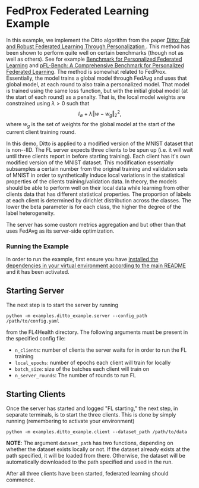 # FedProx Federated Learning Example

In this example, we implement the Ditto algorithm from the paper [Ditto: Fair and Robust Federated Learning Through Personalization
](https://arxiv.org/abs/2012.04221). This method has been shown to perform quite well on certain benchmarks (though not as well as others). See for example [Benchmark for Personalized Federated Learning](https://www.computer.org/csdl/journal/oj/2024/01/10316561/1S2UbvQk5Tq) and [pFL-Bench: A Comprehensive Benchmark for Personalized Federated Learning](https://arxiv.org/abs/2206.03655). The method is somewhat related to FedProx. Essentially, the model trains a global model through FedAvg and uses that global model, at each round to also train a personalized model. That model is trained using the same loss function, but with the initial global model (at the start of each round) as a penalty. That is, the local model weights are constrained using $\lambda > 0$ such that
$$
l_{w} + \lambda \Vert w - w_g \Vert_2^2,
$$
where $w_g$ is the set of weights for the global model at the start of the current client training round.

In this demo, Ditto is applied to a modified version of the MNIST dataset that is non--IID. The FL server expects three clients to be spun up (i.e. it will wait until three clients report in before starting training). Each client has it's own modified version of the MNIST dataset. This modification essentially subsamples a certain number from the original training and validation sets of MNIST in order to synthetically induce local variations in the statistical properties of the clients training/validation data. In theory, the models should be able to perform well on their local data while learning from other clients data that has different statistical properties. The proportion of labels at each client is determined by dirichlet distribution across the classes. The lower the beta parameter is for each class, the higher the degree of the label heterogeneity.

The server has some custom metrics aggregation and but other than that uses FedAvg as its server-side optimization.

### Running the Example

In order to run the example, first ensure you have [installed the dependencies in your virtual environment according to the main README](/README.md#development-requirements) and it has been activated.

## Starting Server

The next step is to start the server by running
```
python -m examples.ditto_example.server --config_path /path/to/config.yaml
```
from the FL4Health directory. The following arguments must be present in the specified config file:
* `n_clients`: number of clients the server waits for in order to run the FL training
* `local_epochs`: number of epochs each client will train for locally
* `batch_size`: size of the batches each client will train on
* `n_server_rounds`: The number of rounds to run FL

## Starting Clients

Once the server has started and logged "FL starting," the next step, in separate terminals, is to start the three
clients. This is done by simply running (remembering to activate your environment)
```
python -m examples.ditto_example.client --dataset_path /path/to/data
```
**NOTE**: The argument `dataset_path` has two functions, depending on whether the dataset exists locally or not. If
the dataset already exists at the path specified, it will be loaded from there. Otherwise, the dataset will be
automatically downloaded to the path specified and used in the run.

After all three clients have been started, federated learning should commence.
